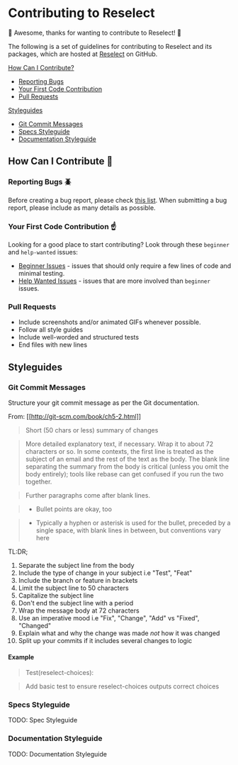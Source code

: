# Contributing to Reselect

:rocket: Awesome, thanks for wanting to contribute to Reselect! :rocket:

The following is a set of guidelines for contributing to Reselect and its packages, which are hosted at [Reselect](https://github.com/reselect/Reselect) on GitHub.

[How Can I Contribute?](#how-can-i-contribute-book)
- [Reporting Bugs](#reporting-bugs-beetle)
- [Your First Code Contribution](#your-first-code-contribution-point_up)
- [Pull Requests](#pull-requests)

[Styleguides](#styleguides)
- [Git Commit Messages](#git-commit-messages)
- [Specs Styleguide](#specs-styleguide)
- [Documentation Styleguide](#documentation-styleguide)

## How Can I Contribute :book:

### Reporting Bugs :beetle:

Before creating a bug report, please check [this list](https://github.com/reselect/Reselect/issues?q=is%3Aopen+is%3Aissue+label%3Abug). When submitting a bug report, please include as many details as possible.

### Your First Code Contribution :point_up:

Looking for a good place to start contributing? Look through these `beginner` and `help-wanted` issues:
- [Beginner Issues]() - issues that should only require a few lines of code and minimal testing.
- [Help Wanted Issues](https://github.com/reselect/Reselect/labels/help%20wanted) - issues that are more involved than `beginner` issues.

### Pull Requests

- Include screenshots and/or animated GIFs whenever possible.
- Follow all style guides
- Include well-worded and structured tests
- End files with new lines

## Styleguides

### Git Commit Messages

Structure your git commit message as per the Git documentation.

From: [[http://git-scm.com/book/ch5-2.html]]

> Short (50 chars or less) summary of changes

> More detailed explanatory text, if necessary.  Wrap it to about 72 characters or so.  In some contexts, the first line is treated as the subject of an email and the rest of the text as the body.  The blank line separating the summary from the body is critical (unless you omit the body entirely); tools like rebase can get confused if you run the two together.

> Further paragraphs come after blank lines.

>  - Bullet points are okay, too

>  - Typically a hyphen or asterisk is used for the bullet, preceded by a single space, with blank lines in between, but conventions vary here

TL:DR;

1. Separate the subject line from the body 
2. Include the type of change in your subject i.e "Test", "Feat"
3. Include the branch or feature in brackets
4. Limit the subject line to 50 characters
5. Capitalize the subject line
6. Don't end the subject line with a period
7. Wrap the message body at 72 characters
8. Use an imperative mood i.e "Fix", "Change", "Add" vs "Fixed", "Changed"
9. Explain what and why the change was made *not* how it was changed
10. Split up your commits if it includes several changes to logic

#### Example

> Test(reselect-choices): 

> Add basic test to ensure reselect-choices outputs correct choices

### Specs Styleguide

TODO: Spec Styleguide

### Documentation Styleguide

TODO: Documentation Styleguide
